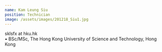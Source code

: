 ```yaml
---
name: Kam Leung Siu
position: Technician 
image: /assets/images/201218_Siu1.jpg
---
```

sklsfx at hku.hk  
• BSc/MSc, The Hong Kong University of Science and Technology, Hong Kong
